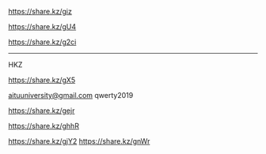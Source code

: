 https://share.kz/giz

https://share.kz/gU4

https://share.kz/g2ci

----------------------------------------
HKZ

https://share.kz/gX5

aituuniversity@gmail.com
qwerty2019


https://share.kz/gejr

https://share.kz/ghhR


https://share.kz/gjY2
https://share.kz/gnWr
